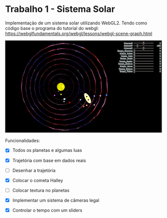 # Trabalho 1 - Sistema Solar
 Implementação de um sistema solar utilizando WebGL2.
 Tendo como código base o programa do tutorial do webgl: https://webglfundamentals.org/webgl/lessons/webgl-scene-graph.html

![image](screen-sistemaS.png)


Funcionalidades:
- [x] Todos os planetas e algumas luas
- [x] Trajetória com base em dados reais
- [ ] Desenhar a trajetória
- [x] Colocar o cometa Halley
- [ ] Colocar textura no planetas
- [x] Implementar um sistema de câmeras legal
- [x] Controlar o tempo com um sliders


